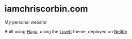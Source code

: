 # iamchriscorbin.com
My personal website

Built using [Hugo](https://gohugo.io), using the [LoveIt](https://hugoloveit.com/) theme, deployed on [Netlify](https://www.netlify.com/)